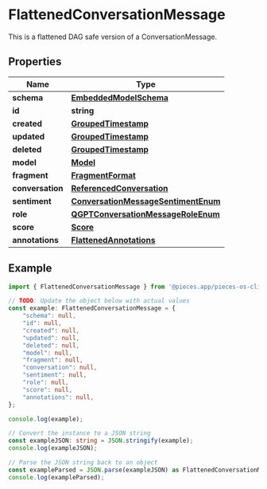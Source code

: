
# FlattenedConversationMessage

This is a flattened DAG safe version of a ConversationMessage.

## Properties

Name | Type
------------ | -------------
**schema** | [**EmbeddedModelSchema**](EmbeddedModelSchema)
**id** | **string**
**created** | [**GroupedTimestamp**](GroupedTimestamp)
**updated** | [**GroupedTimestamp**](GroupedTimestamp)
**deleted** | [**GroupedTimestamp**](GroupedTimestamp)
**model** | [**Model**](Model)
**fragment** | [**FragmentFormat**](FragmentFormat)
**conversation** | [**ReferencedConversation**](ReferencedConversation)
**sentiment** | [**ConversationMessageSentimentEnum**](ConversationMessageSentimentEnum)
**role** | [**QGPTConversationMessageRoleEnum**](QGPTConversationMessageRoleEnum)
**score** | [**Score**](Score)
**annotations** | [**FlattenedAnnotations**](FlattenedAnnotations)

## Example

```typescript
import { FlattenedConversationMessage } from '@pieces.app/pieces-os-client';

// TODO: Update the object below with actual values
const example: FlattenedConversationMessage = {
    "schema": null,
    "id": null,
    "created": null,
    "updated": null,
    "deleted": null,
    "model": null,
    "fragment": null,
    "conversation": null,
    "sentiment": null,
    "role": null,
    "score": null,
    "annotations": null,
};

console.log(example);

// Convert the instance to a JSON string
const exampleJSON: string = JSON.stringify(example);
console.log(exampleJSON);

// Parse the JSON string back to an object
const exampleParsed = JSON.parse(exampleJSON) as FlattenedConversationMessage;
console.log(exampleParsed);
```


